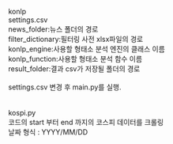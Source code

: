 konlp<br/>
settings.csv<br/>
news_folder:뉴스 폴더의 경로<br/>
filter_dictionary:필터링 사전 xlsx파일의 경로<br/>
konlp_engine:사용할 형태소 분석 엔진의 클래스 이름<br/>
konlp_function:사용할 형태소 분석 함수 이름<br/>
result_folder:결과 csv가 저장될 폴더의 경로<br/>
<br/>
settings.csv 변경 후 main.py를 실행.<br/>
<br/>
<br/>
kospi.py<br/>
코드의 start 부터 end 까지의 코스피 데이터를 크롤링<br/>
날짜 형식 : YYYY/MM/DD<br/>
